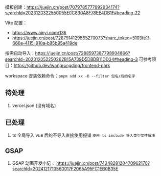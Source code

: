 模板创建：https://juejin.cn/post/7079785777692934174?searchId=2023120322550055E0C830A8F78EE4DB1F#heading-22

Vite 配置：

- https://www.ainyi.com/136
- https://juejin.cn/post/7287914129565270073?share_token=5103fe1f-660e-4115-910a-b95b95a419de

按需自动导入：https://juejin.cn/post/7288597387798904866?searchId=202312052250262B15A739D5DBDB11DD34#heading-3
可参考项目：https://github.dev/wangrongding/frontend-park

workspace 安装依赖命令：`pnpm add xx -D --filter 包名/后的名字`

## 待处理

1. vercel.json (没有域名)

## 已处理

1. ts 全局导入 vue 后的不导入直接使用报错
   `使用 ts include 导入类型文件解决`


## GSAP 
1. GSAP 动画开发小记： https://juejin.cn/post/7434828120470962176?searchId=2024121710560017F2065A95FC1EB0B35E
